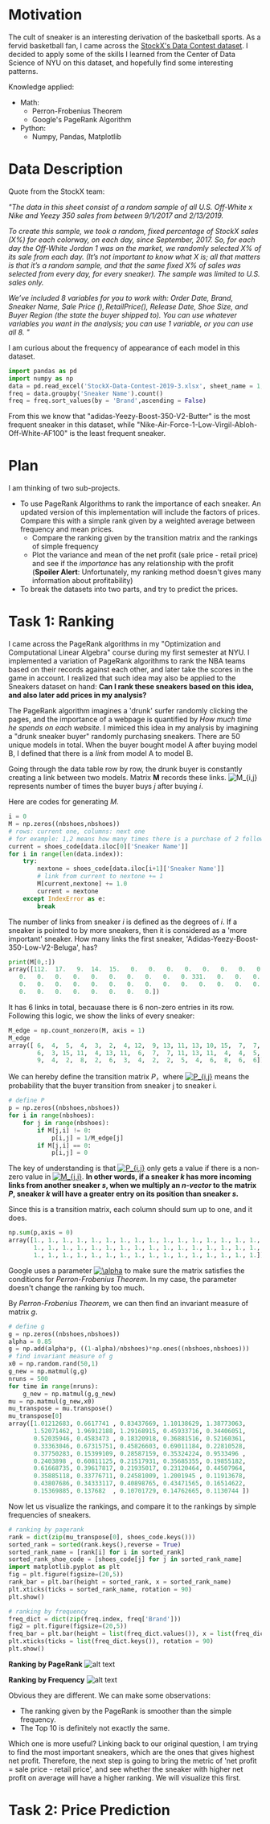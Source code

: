 
# Motivation
The cult of sneaker is an interesting derivation of the basketball sports. As a fervid basketball fan, I came across the [StockX's Data Contest dataset](https://stockx.com/news/the-2019-data-contest/). I decided to apply some of the skills I learned from the Center of Data Science of NYU on this dataset, and hopefully find some interesting patterns.

Knowledge applied:

- Math:
  - Perron-Frobenius Theorem
  - Google's PageRank Algorithm
- Python:
  - Numpy, Pandas, Matplotlib

# Data Description
Quote from the StockX team:

  <em>"The data in this sheet consist of a random sample of all U.S. Off-White x Nike and Yeezy 350 sales from between 9/1/2017 and 2/13/2019. 
  
  To create this sample, we took a random, fixed percentage of StockX sales (X%) for each colorway, on each day, since September, 2017. So, for each day the Off-White Jordan 1 was on the market, we randomly selected X% of its sale from each day. (It’s not important to know what X is; all that matters is that it’s a random sample, and that the same fixed X% of sales was selected from every day, for every sneaker). The sample was limited to U.S. sales only.
  
  We’ve included 8 variables for you to work with: Order Date, Brand, Sneaker Name, Sale Price ($), Retail Price ($), Release Date, Shoe Size, and Buyer Region (the state the buyer shipped to). You can use whatever variables you want in the analysis; you can use 1 variable, or you can use all 8. "</em>
 
I am curious about the frequency of appearance of each model in this dataset.

```python
import pandas as pd
import numpy as np
data = pd.read_excel('StockX-Data-Contest-2019-3.xlsx', sheet_name = 1, header = 0)
freq = data.groupby('Sneaker Name').count()
freq = freq.sort_values(by = 'Brand',ascending = False)
```

From this we know that "adidas-Yeezy-Boost-350-V2-Butter" is the most frequent sneaker in this dataset, while "Nike-Air-Force-1-Low-Virgil-Abloh-Off-White-AF100" is the least frequent sneaker.

# Plan
I am thinking of two sub-projects.
- To use PageRank Algorithms to rank the importance of each sneaker. An updated version of this implementation will include the factors of prices. Compare this with a simple rank given by a weighted average between frequency and mean prices.
  - Compare the ranking given by the transition matrix and the rankings of simple frequency
  - Plot the variance and mean of the net profit (sale price - retail price) and see if the *importance* has any relationship with the profit (**Spoiler Alert**: Unfortunately, my ranking method doesn't gives many information about profitability)
- To break the datasets into two parts, and try to predict the prices.

# Task 1: Ranking

I came across the PageRank algorithms in my "Optimization and Computational Linear Algebra" course during my first semester at NYU. I implemented a variation of PageRank algorithms to rank the NBA teams based on their records against each other, and later take the scores in the game in account. I realized that such idea may also be applied to the Sneakers dataset on hand: **Can I rank these sneakers based on this idea, and also later add prices in my analysis?**

The PageRank algorithm imagines a 'drunk' surfer randomly clicking the pages, and the importance of a webpage is quantified by *How much time he spends on each website*. I mimiced this idea in my analysis by imagining a "drunk sneaker buyer" randomly purchasing sneakers. There are 50 unique models in total. When the buyer bought model A after buying model B, I defined that there is a *link* from model A to model B.

Going through the data table row by row, the drunk buyer is constantly creating a link between two models. Matrix $\textbf{M}$ records these links. <img src="https://latex.codecogs.com/gif.latex?M_{i,j}" title="M_{i,j}">represents number of times the buyer buys *j* after buying *i*.

Here are codes for generating *M*.

```python
i = 0
M = np.zeros((nbshoes,nbshoes))
# rows: current one, columns: next one
# for example: 1,2 means how many times there is a purchase of 2 followed by 1
current = shoes_code[data.iloc[0]['Sneaker Name']]
for i in range(len(data.index)):
    try:
        nextone = shoes_code[data.iloc[i+1]['Sneaker Name']]
        # link from current to nextone += 1
        M[current,nextone] += 1.0
        current = nextone
    except IndexError as e:
        break
```
The number of links from sneaker *i* is defined as the degrees of *i*. If a sneaker is pointed to by more sneakers, then it is considered as a 'more important' sneaker. How many links the first sneaker, 'Adidas-Yeezy-Boost-350-Low-V2-Beluga', has?

```python
print(M[0,:])
array([112.  17.   9.  14.  15.   0.   0.   0.   0.   0.   0.   0.   0.   0.
   0.   0.   0.   0.   0.   0.   0.   0.   0.   0. 331.   0.   0.   0.
   0.   0.   0.   0.   0.   0.   0.   0.   0.   0.   0.   0.   0.   0.
   0.   0.   0.   0.   0.   0.   0.   0.])
```

It has 6 links in total, becauase there is 6 non-zero entries in its row. Following this logic, we show the links of every sneaker:

```python
M_edge = np.count_nonzero(M, axis = 1)
M_edge
array([ 6,  4,  5,  4,  3,  2,  4, 12,  9, 13, 11, 13, 10, 15,  7,  7,  3,
        6,  3, 15, 11,  4, 13, 11,  6,  7,  7, 11, 13, 11,  4,  4,  5,  6,
        9,  4,  2,  8,  2,  6,  3,  4,  2,  2,  5,  4,  6,  8,  6,  6])
```

We can hereby define the transition matrix *P*，where <a href="https://www.codecogs.com/eqnedit.php?latex=P_{i,j}" target="_blank"><img src="https://latex.codecogs.com/gif.latex?P_{i,j}" title="P_{i,j}" /></a> means the probability that the buyer transition from sneaker j to sneaker i.

```python
# define P
p = np.zeros((nbshoes,nbshoes))
for i in range(nbshoes):
    for j in range(nbshoes):
        if M[j,i] != 0:
            p[i,j] = 1/M_edge[j]
        if M[j,i] == 0:
            p[i,j] = 0
```

The key of understanding is that <a href="https://www.codecogs.com/eqnedit.php?latex=P_{i,j}" target="_blank"><img src="https://latex.codecogs.com/gif.latex?P_{i,j}" title="P_{i,j}" /></a> only gets a value if there is a non-zero value in <a href="https://www.codecogs.com/eqnedit.php?latex=M_{j,i}" target="_blank"><img src="https://latex.codecogs.com/gif.latex?M_{j,i}" title="M_{j,i}" /></a>. **In other words, if a sneaker *k* has more incoming links from another sneaker *s*, when we multiply an *n-vector* to the matrix *P*, sneaker *k* will have a greater entry on its position than sneaker *s*.**

Since this is a transition matrix, each column should sum up to one, and it does.

```python
np.sum(p,axis = 0)
array([1., 1., 1., 1., 1., 1., 1., 1., 1., 1., 1., 1., 1., 1., 1., 1., 1.,
       1., 1., 1., 1., 1., 1., 1., 1., 1., 1., 1., 1., 1., 1., 1., 1., 1.,
       1., 1., 1., 1., 1., 1., 1., 1., 1., 1., 1., 1., 1., 1., 1., 1.])
```

Google uses a parameter <a href="https://www.codecogs.com/eqnedit.php?latex=\alpha" target="_blank"><img src="https://latex.codecogs.com/gif.latex?\alpha" title="\alpha" /></a> to make sure the matrix satisfies the conditions for *Perron-Frobenius Theorem*. In my case, the parameter doesn't change the ranking by too much.

By *Perron-Frobenius Theorem*, we can then find an invariant measure of matrix *g*.
```python
# define g
g = np.zeros((nbshoes,nbshoes))
alpha = 0.85
g = np.add(alpha*p, ((1-alpha)/nbshoes)*np.ones((nbshoes,nbshoes)))
# find invariant measure of g
x0 = np.random.rand(50,1)
g_new = np.matmul(g,g)
nruns = 500
for time in range(nruns):
    g_new = np.matmul(g,g_new)
mu = np.matmul(g_new,x0)
mu_transpose = mu.transpose()
mu_transpose[0]
array([1.01212683, 0.6617741 , 0.83437669, 1.10138629, 1.38773063,
       1.52071462, 1.96912188, 1.29168915, 0.45933716, 0.34406051,
       0.52035946, 0.4583473 , 0.18320918, 0.36881516, 0.52160361,
       0.33363046, 0.67315751, 0.45826603, 0.69011184, 0.22810528,
       0.37750283, 0.15399109, 0.28587159, 0.35324224, 0.9533496 ,
       0.2403898 , 0.60811125, 0.21517931, 0.35685355, 0.19855182,
       0.61668735, 0.39617817, 0.21935017, 0.23120464, 0.44507964,
       0.35885118, 0.33776711, 0.24581009, 1.2001945 , 0.11913678,
       0.43807686, 0.34333117, 0.40898765, 0.43471565, 0.16514622,
       0.15369885, 0.137682  , 0.10701729, 0.14762665, 0.1130744 ])
```

Now let us visualize the rankings, and compare it to the rankings by simple frequencies of sneakers.

```python
# ranking by pagerank
rank = dict(zip(mu_transpose[0], shoes_code.keys()))
sorted_rank = sorted(rank.keys(),reverse = True)
sorted_rank_name = [rank[i] for i in sorted_rank]
sorted_rank_shoe_code = [shoes_code[j] for j in sorted_rank_name]
import matplotlib.pyplot as plt
fig = plt.figure(figsize=(20,5))
rank_bar = plt.bar(height = sorted_rank, x = sorted_rank_name)
plt.xticks(ticks = sorted_rank_name, rotation = 90)
plt.show()

# ranking by frequency
freq_dict = dict(zip(freq.index, freq['Brand']))
fig2 = plt.figure(figsize=(20,5))
freq_bar = plt.bar(height = list(freq_dict.values()), x = list(freq_dict.keys()))
plt.xticks(ticks = list(freq_dict.keys()), rotation = 90)
plt.show()

```
**Ranking by PageRank**
![alt text](https://github.com/ZichangYe/SneakersAnalytics/blob/master/Rank_PageRank.png "Ranking By PageRank")

**Ranking by Frequency**
![alt text](https://github.com/ZichangYe/SneakersAnalytics/blob/master/Rank_Simple_Frequency.png "Ranking By Frequency")

Obvious they are different. We can make some observations:

- The ranking given by the PageRank is smoother than the simple frequency.
- The Top 10 is definitely not exactly the same. 

Which one is more useful? Linking back to our original question, I am trying to find the most important sneakers, which are the ones that gives highest net profit. Therefore, the next step is going to bring the metric of 'net profit = sale price - retail price', and see whether the sneaker with higher net profit on average will have a higher ranking. We will visualize this first.

# Task 2: Price Prediction
